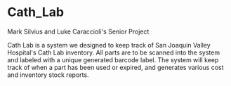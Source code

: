 Cath_Lab
========
Mark Silvius and Luke Caraccioli's Senior Project

Cath Lab is a system we designed to keep track of San Joaquin Valley Hospital's Cath Lab inventory. All parts are to be scanned into the system and labeled with a unique generated barcode label. The system will keep track of when a part has been used or expired, and generates various cost and inventory stock reports.
